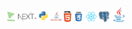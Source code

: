 
<p align="center">
  <code><img title="threejs" height="25" src="images/threejs.png"></code>
  <code><img title="nextjs" height="25" src="images/nextjs.png"></code>
  <code><img title="Python" height="25" src="images/python-original.svg"></code>
  <code><img title="Javascript" height="25" src="images/javascript.jpg"></code>
  <code><img title="HTML5" height="25" src="images/html5.svg"></code>
  <code><img title="CSS" height="25" src="images/css.svg"></code>
  <code><img title="React" height="25" src="images/react-original.svg"></code>
  <code><img title="PostgreSQL" height="25" src="images/postgresql.svg"></code>
  <code><img title="Java" height="35" src="images/java-original.svg"></code>
</p>

